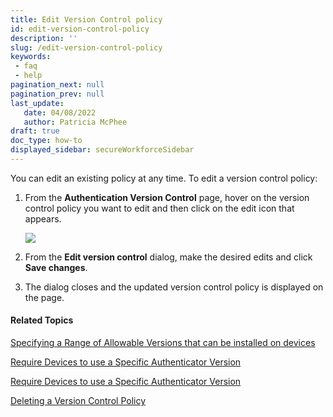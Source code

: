 ```yaml
---
title: Edit Version Control policy
id: edit-version-control-policy
description: ''
slug: /edit-version-control-policy
keywords: 
 - faq
 - help
pagination_next: null
pagination_prev: null
last_update: 
   date: 04/08/2022
   author: Patricia McPhee
draft: true
doc_type: how-to
displayed_sidebar: secureWorkforceSidebar
---  
```



You can edit an existing policy at any time. To edit a version control policy:

1.  From the **Authentication Version Control** page, hover on the version control policy you want to edit and then click on the edit icon that appears.
    
    ![](/images/version-control/version_control_test_group_latest_version_windows_edit.png)
    
2.  From the **Edit version control** dialog, make the desired edits and click **Save changes**.
    
3.  The dialog closes and the updated version control policy is displayed on the page.
    

#### Related Topics

[Specifying a Range of Allowable Versions that can be installed on devices](/docs/secure-work/workforce-settings/version-control/specifying-a-range-of-allowable-versions-that-can-be-installed-on-devices)

[Require Devices to use a Specific Authenticator Version](/docs/secure-work/workforce-settings/version-control/require-devices-to-use-a-specific-authenticator-version)

[Require Devices to use a Specific Authenticator Version ](/docs/secure-work/workforce-settings/version-control/require-devices-to-always-use-the-latest-authenticator-version)

[Deleting a Version Control Policy](/docs/secure-work/workforce-settings/version-control/deleting-a-version-control-policy)